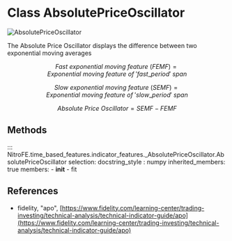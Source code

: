 

# Class AbsolutePriceOscillator

![AbsolutePriceOscillator](https://media.giphy.com/media/CUFxB3z16aTJtXrsSW/giphy.gif)


The Absolute Price Oscillator displays the difference between two exponential moving averages

$$
Fast \ exponential \ moving \ feature \ (FEMF) = Exponential \ moving \ feature \ of \ 'fast\_period' \ span
$$

$$
Slow \ exponential \ moving \ feature \ (SEMF) = Exponential \ moving \ feature \ of \ 'slow\_period' \ span
$$

$$
Absolute \ Price \ Oscillator =  SEMF - FEMF
$$

## Methods

::: NitroFE.time_based_features.indicator_features._AbsolutePriceOscillator.AbsolutePriceOscillator
    selection:
        docstring_style : numpy
        inherited_members: true
        members:
        - __init__
        - fit

References
----------
* fidelity, "apo",
    [https://www.fidelity.com/learning-center/trading-investing/technical-analysis/technical-indicator-guide/apo](https://www.fidelity.com/learning-center/trading-investing/technical-analysis/technical-indicator-guide/apo)
